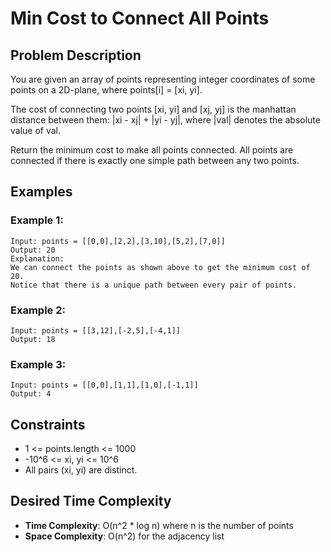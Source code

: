 # Min Cost to Connect All Points

## Problem Description

You are given an array of points representing integer coordinates of some points on a 2D-plane, where points[i] = [xi, yi].

The cost of connecting two points [xi, yi] and [xj, yj] is the manhattan distance between them: |xi - xj| + |yi - yj|, where |val| denotes the absolute value of val.

Return the minimum cost to make all points connected. All points are connected if there is exactly one simple path between any two points.

## Examples

### Example 1:

```
Input: points = [[0,0],[2,2],[3,10],[5,2],[7,0]]
Output: 20
Explanation:
We can connect the points as shown above to get the minimum cost of 20.
Notice that there is a unique path between every pair of points.
```

### Example 2:

```
Input: points = [[3,12],[-2,5],[-4,1]]
Output: 18
```

### Example 3:

```
Input: points = [[0,0],[1,1],[1,0],[-1,1]]
Output: 4
```

## Constraints

- 1 <= points.length <= 1000
- -10^6 <= xi, yi <= 10^6
- All pairs (xi, yi) are distinct.

## Desired Time Complexity

- **Time Complexity**: O(n^2 \* log n) where n is the number of points
- **Space Complexity**: O(n^2) for the adjacency list
